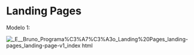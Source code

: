 # Landing Pages
Modelo 1:

![_E__Bruno_Programa%C3%A7%C3%A3o_Landing%20Pages_landing-pages_landing-page-v1_index html](https://user-images.githubusercontent.com/102771408/210154987-00907d2d-aa02-438b-9239-c8386ed64228.png)
